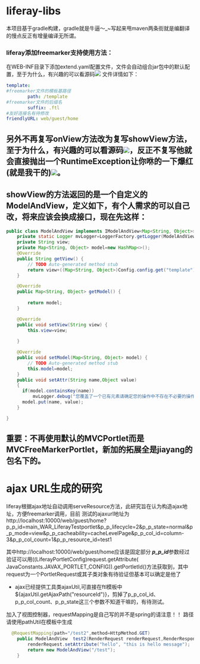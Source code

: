 # liferay-libs
本项目基于gradle构建，gradle就是牛逼～_~写起来甩maven两条街就是编翻译的慢点反正有增量编译无所谓。
### liferay添加freemarker支持使用方法：
在WEB-INF目录下添加extend.yaml配置文件，文件会自动组合jar包中的默认配置，至于为什么，有兴趣的可以看源码![](https://ss0.bdstatic.com/70cFvHSh_Q1YnxGkpoWK1HF6hhy/it/u=898286550,2901399876&fm=26&gp=0.jpg)
文件详情如下：
``` yaml
template:
#freemarker文件的模板基路径
        path: /template
#freemarker文件的后缀名
        suffix: .ftl
#友好连接名有待修改
friendlyURL: web/guest/home
```
## 另外不再复写onView方法改为复写showView方法，至于为什么，有兴趣的可以看源码![](https://ss0.bdstatic.com/70cFvHSh_Q1YnxGkpoWK1HF6hhy/it/u=898286550,2901399876&fm=26&gp=0.jpg)，反正不复写他就会直接抛出一个RuntimeException让你咻的一下爆红(就是我干的)![](https://ss0.bdstatic.com/70cFvHSh_Q1YnxGkpoWK1HF6hhy/it/u=898286550,2901399876&fm=26&gp=0.jpg)。

## showView的方法返回的是一个自定义的ModelAndView，定义如下，有个人需求的可以自己改，将来应该会换成接口，现在先这样：
``` java
public class ModelAndView implements IModelAndView<Map<String, Object>> {
	private static Logger mvLogger=LoggerFactory.getLogger(ModelAndView.class);
	private String view;
	private Map<String, Object> model=new HashMap<>();
	@Override
	public String getView() {
		// TODO Auto-generated method stub
		return view+((Map<String, Object>)Config.config.get("template")).get("suffix");
	}

	@Override
	public Map<String, Object> getModel() {
		
		return model;
	}

	@Override
	public void setView(String view) {
		this.view=view;
		
	}

	@Override
	public void setModel(Map<String, Object> model) {
		// TODO Auto-generated method stub
		this.model=model;
	}
	public void setAttr(String name,Object value)
	{
	  if(model.containsKey(name))
		  mvLogger.debug("您覆盖了一个已有元素请确定您的操作中不存在不必要的操作，这可能降低程序的效率，键值为：{}",name);
	  model.put(name, value);
	}

}
```

## 重要：不再使用默认的MVCPortlet而是MVCFreeMarkerPortlet，新加的拓展全是jiayang的包名下的。


# ajax URL生成的研究
liferay根据ajax地址自动调用serveResource方法，此研究旨在认为构造ajax地址，方便freemarker调用，目前
测试的ajaxurl地址为http://localhost:10000/web/guest/home?p_p_id=main_WAR_LiferayTestportlet&p_p_lifecycle=2&p_p_state=normal&p_p_mode=view&p_p_cacheability=cacheLevelPage&p_p_col_id=column-3&p_p_col_count=1&p_p_resource_id=test1

其中http://localhost:10000/web/guest/home应该是固定部分
***p_p_id***参数经过验证可以用((LiferayPortletConfig)request.getAttribute(
JavaConstants.JAVAX_PORTLET_CONFIG)).getPortletId()方法获取到，其中request为一个PortletRequest或其子类对象有待验证但基本可以确定是他了

* ajax已经提供工具类ajaxUtil,可直接在ftl模板中${ajaxUtil.getAjaxPath("resourceId")}，剪掉了p_p_col_id、p_p_col_count、p_p_state这三个参数不知道干嘛的，有待测试。


加入了视图控制器，requestMapping是自己写的并不是spring的请注意！！
路径请使用pathUtil在模板中生成
``` java
  @RequestMapping(path="/test2",method=HttpMethod.GET)
	public ModelAndView  test2(RenderRequest renderRequest,RenderResponse response){
		renderRequest.setAttribute("hello", "this is hello message");
		return new ModelAndView("/test");
	}
```

